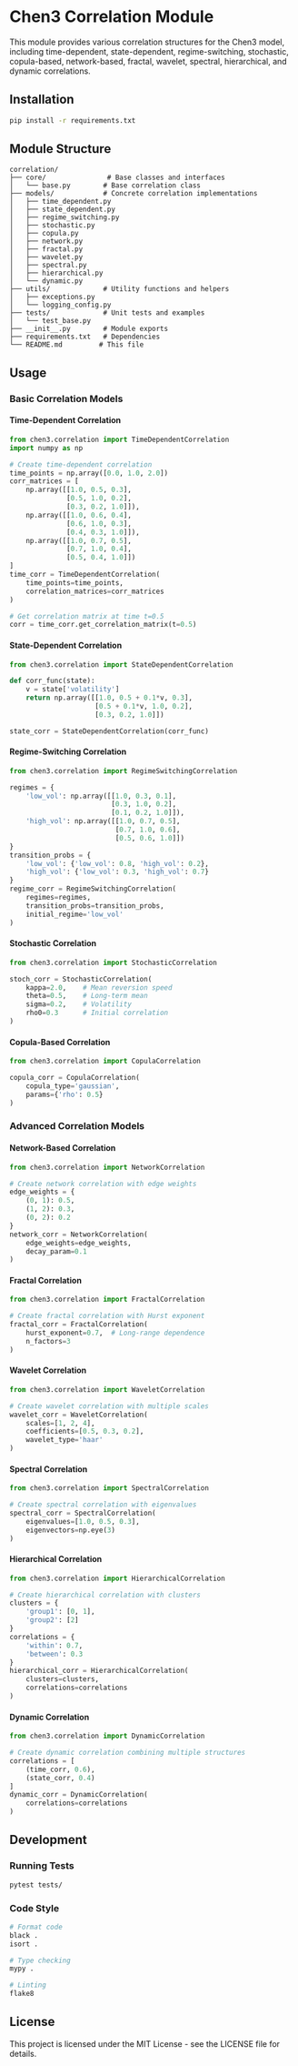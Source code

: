 # Chen3 Correlation Module

This module provides various correlation structures for the Chen3 model, including time-dependent, state-dependent, regime-switching, stochastic, copula-based, network-based, fractal, wavelet, spectral, hierarchical, and dynamic correlations.

## Installation

```bash
pip install -r requirements.txt
```

## Module Structure

```
correlation/
├── core/               # Base classes and interfaces
│   └── base.py        # Base correlation class
├── models/            # Concrete correlation implementations
│   ├── time_dependent.py
│   ├── state_dependent.py
│   ├── regime_switching.py
│   ├── stochastic.py
│   ├── copula.py
│   ├── network.py
│   ├── fractal.py
│   ├── wavelet.py
│   ├── spectral.py
│   ├── hierarchical.py
│   └── dynamic.py
├── utils/             # Utility functions and helpers
│   ├── exceptions.py
│   └── logging_config.py
├── tests/             # Unit tests and examples
│   └── test_base.py
├── __init__.py        # Module exports
├── requirements.txt   # Dependencies
└── README.md         # This file
```

## Usage

### Basic Correlation Models

#### Time-Dependent Correlation

```python
from chen3.correlation import TimeDependentCorrelation
import numpy as np

# Create time-dependent correlation
time_points = np.array([0.0, 1.0, 2.0])
corr_matrices = [
    np.array([[1.0, 0.5, 0.3],
              [0.5, 1.0, 0.2],
              [0.3, 0.2, 1.0]]),
    np.array([[1.0, 0.6, 0.4],
              [0.6, 1.0, 0.3],
              [0.4, 0.3, 1.0]]),
    np.array([[1.0, 0.7, 0.5],
              [0.7, 1.0, 0.4],
              [0.5, 0.4, 1.0]])
]
time_corr = TimeDependentCorrelation(
    time_points=time_points,
    correlation_matrices=corr_matrices
)

# Get correlation matrix at time t=0.5
corr = time_corr.get_correlation_matrix(t=0.5)
```

#### State-Dependent Correlation

```python
from chen3.correlation import StateDependentCorrelation

def corr_func(state):
    v = state['volatility']
    return np.array([[1.0, 0.5 + 0.1*v, 0.3],
                     [0.5 + 0.1*v, 1.0, 0.2],
                     [0.3, 0.2, 1.0]])

state_corr = StateDependentCorrelation(corr_func)
```

#### Regime-Switching Correlation

```python
from chen3.correlation import RegimeSwitchingCorrelation

regimes = {
    'low_vol': np.array([[1.0, 0.3, 0.1],
                         [0.3, 1.0, 0.2],
                         [0.1, 0.2, 1.0]]),
    'high_vol': np.array([[1.0, 0.7, 0.5],
                          [0.7, 1.0, 0.6],
                          [0.5, 0.6, 1.0]])
}
transition_probs = {
    'low_vol': {'low_vol': 0.8, 'high_vol': 0.2},
    'high_vol': {'low_vol': 0.3, 'high_vol': 0.7}
}
regime_corr = RegimeSwitchingCorrelation(
    regimes=regimes,
    transition_probs=transition_probs,
    initial_regime='low_vol'
)
```

#### Stochastic Correlation

```python
from chen3.correlation import StochasticCorrelation

stoch_corr = StochasticCorrelation(
    kappa=2.0,    # Mean reversion speed
    theta=0.5,    # Long-term mean
    sigma=0.2,    # Volatility
    rho0=0.3      # Initial correlation
)
```

#### Copula-Based Correlation

```python
from chen3.correlation import CopulaCorrelation

copula_corr = CopulaCorrelation(
    copula_type='gaussian',
    params={'rho': 0.5}
)
```

### Advanced Correlation Models

#### Network-Based Correlation

```python
from chen3.correlation import NetworkCorrelation

# Create network correlation with edge weights
edge_weights = {
    (0, 1): 0.5,
    (1, 2): 0.3,
    (0, 2): 0.2
}
network_corr = NetworkCorrelation(
    edge_weights=edge_weights,
    decay_param=0.1
)
```

#### Fractal Correlation

```python
from chen3.correlation import FractalCorrelation

# Create fractal correlation with Hurst exponent
fractal_corr = FractalCorrelation(
    hurst_exponent=0.7,  # Long-range dependence
    n_factors=3
)
```

#### Wavelet Correlation

```python
from chen3.correlation import WaveletCorrelation

# Create wavelet correlation with multiple scales
wavelet_corr = WaveletCorrelation(
    scales=[1, 2, 4],
    coefficients=[0.5, 0.3, 0.2],
    wavelet_type='haar'
)
```

#### Spectral Correlation

```python
from chen3.correlation import SpectralCorrelation

# Create spectral correlation with eigenvalues
spectral_corr = SpectralCorrelation(
    eigenvalues=[1.0, 0.5, 0.3],
    eigenvectors=np.eye(3)
)
```

#### Hierarchical Correlation

```python
from chen3.correlation import HierarchicalCorrelation

# Create hierarchical correlation with clusters
clusters = {
    'group1': [0, 1],
    'group2': [2]
}
correlations = {
    'within': 0.7,
    'between': 0.3
}
hierarchical_corr = HierarchicalCorrelation(
    clusters=clusters,
    correlations=correlations
)
```

#### Dynamic Correlation

```python
from chen3.correlation import DynamicCorrelation

# Create dynamic correlation combining multiple structures
correlations = [
    (time_corr, 0.6),
    (state_corr, 0.4)
]
dynamic_corr = DynamicCorrelation(
    correlations=correlations
)
```

## Development

### Running Tests

```bash
pytest tests/
```

### Code Style

```bash
# Format code
black .
isort .

# Type checking
mypy .

# Linting
flake8
```

## License

This project is licensed under the MIT License - see the LICENSE file for details.

